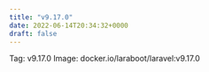 ```yaml
---
title: "v9.17.0"
date: 2022-06-14T20:34:32+0000
draft: false
---
```


Tag: v9.17.0
Image: docker.io/laraboot/laravel:v9.17.0
